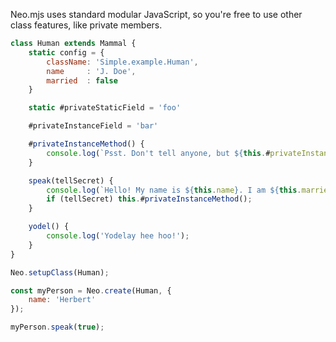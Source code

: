 Neo.mjs uses standard modular JavaScript, so you're free to use other class 
features, like private members.

```javascript readonly
class Human extends Mammal {
    static config = {
        className: 'Simple.example.Human',
        name     : 'J. Doe',
        married  : false
    }

    static #privateStaticField = 'foo'

    #privateInstanceField = 'bar'

    #privateInstanceMethod() {
        console.log(`Psst. Don't tell anyone, but ${this.#privateInstanceField} and ${Human.#privateStaticField}`);
    }

    speak(tellSecret) {
        console.log(`Hello! My name is ${this.name}. I am ${this.married?'':'not'} married.`);
        if (tellSecret) this.#privateInstanceMethod();
    }

    yodel() {
        console.log('Yodelay hee hoo!');
    }
}

Neo.setupClass(Human);

const myPerson = Neo.create(Human, {
    name: 'Herbert'
});

myPerson.speak(true);
```
